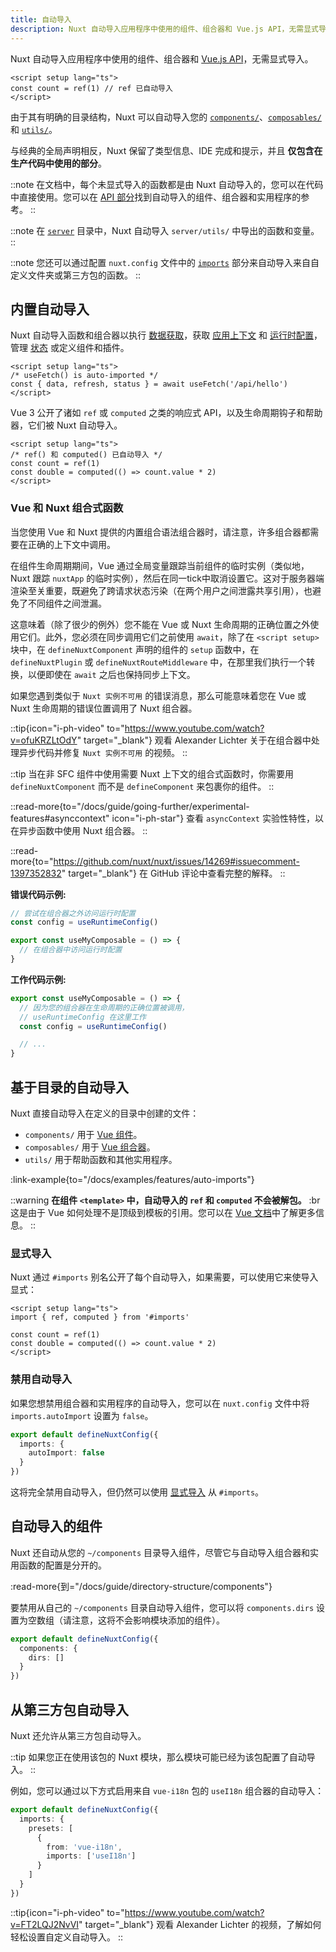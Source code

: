 ```yaml
---
title: 自动导入
description: Nuxt 自动导入应用程序中使用的组件、组合器和 Vue.js API，无需显式导入。
---
```


Nuxt 自动导入应用程序中使用的组件、组合器和 [Vue.js API](https://vuejs.org/api)，无需显式导入。

```vue twoslash [app.vue]
<script setup lang="ts">
const count = ref(1) // ref 已自动导入
</script>
```

由于其有明确的目录结构，Nuxt 可以自动导入您的 [`components/`](/docs/guide/directory-structure/components)、[`composables/`](/docs/guide/directory-structure/composables) 和 [`utils/`](/docs/guide/directory-structure/utils)。

与经典的全局声明相反，Nuxt 保留了类型信息、IDE 完成和提示，并且 **仅包含在生产代码中使用的部分**。

::note
在文档中，每个未显式导入的函数都是由 Nuxt 自动导入的，您可以在代码中直接使用。您可以在 [API 部分](/docs/api)找到自动导入的组件、组合器和实用程序的参考。
::

::note
在 [`server`](/docs/guide/directory-structure/server) 目录中，Nuxt 自动导入 `server/utils/` 中导出的函数和变量。
::

::note
您还可以通过配置 `nuxt.config` 文件中的 [`imports`](/docs/api/nuxt-config#imports) 部分来自动导入来自自定义文件夹或第三方包的函数。
::

## 内置自动导入

Nuxt 自动导入函数和组合器以执行 [数据获取](/docs/getting-started/data-fetching)，获取 [应用上下文](/docs/api/composables/use-nuxt-app) 和 [运行时配置](/docs/guide/going-further/runtime-config)，管理 [状态](/docs/getting-started/state-management) 或定义组件和插件。

```vue twoslash
<script setup lang="ts">
/* useFetch() is auto-imported */
const { data, refresh, status } = await useFetch('/api/hello')
</script>
```

Vue 3 公开了诸如 `ref` 或 `computed` 之类的响应式 API，以及生命周期钩子和帮助器，它们被 Nuxt 自动导入。

```vue twoslash
<script setup lang="ts">
/* ref() 和 computed() 已自动导入 */
const count = ref(1)
const double = computed(() => count.value * 2)
</script>
```

### Vue 和 Nuxt 组合式函数

<!-- TODO: move to separate page with https://github.com/nuxt/nuxt/issues/14723 and add more information -->

当您使用 Vue 和 Nuxt 提供的内置组合语法组合器时，请注意，许多组合器都需要在正确的上下文中调用。

在组件生命周期期间，Vue 通过全局变量跟踪当前组件的临时实例（类似地，Nuxt 跟踪 `nuxtApp` 的临时实例），然后在同一tick中取消设置它。这对于服务器端渲染至关重要，既避免了跨请求状态污染（在两个用户之间泄露共享引用），也避免了不同组件之间泄漏。

这意味着（除了很少的例外）您不能在 Vue 或 Nuxt 生命周期的正确位置之外使用它们。此外，您必须在同步调用它们之前使用 `await`，除了在 `<script setup>` 块中，在 `defineNuxtComponent` 声明的组件的 `setup` 函数中，在 `defineNuxtPlugin` 或 `defineNuxtRouteMiddleware` 中，在那里我们执行一个转换，以便即使在 `await` 之后也保持同步上下文。

如果您遇到类似于 `Nuxt 实例不可用` 的错误消息，那么可能意味着您在 Vue 或 Nuxt 生命周期的错误位置调用了 Nuxt 组合器。

::tip{icon="i-ph-video" to="https://www.youtube.com/watch?v=ofuKRZLtOdY" target="_blank"}
观看 Alexander Lichter 关于在组合器中处理异步代码并修复 `Nuxt 实例不可用` 的视频。
::

::tip
当在非 SFC 组件中使用需要 Nuxt 上下文的组合式函数时，你需要用 `defineNuxtComponent` 而不是 `defineComponent` 来包裹你的组件。
::

::read-more{to="/docs/guide/going-further/experimental-features#asynccontext" icon="i-ph-star"}
查看 `asyncContext` 实验性特性，以在异步函数中使用 Nuxt 组合器。
::

::read-more{to="https://github.com/nuxt/nuxt/issues/14269#issuecomment-1397352832" target="_blank"}
在 GitHub 评论中查看完整的解释。
::

**错误代码示例:**

```ts twoslash [composables/example.ts]
// 尝试在组合器之外访问运行时配置
const config = useRuntimeConfig()

export const useMyComposable = () => {
  // 在组合器中访问运行时配置
}
```

**工作代码示例:**

```ts twoslash [composables/example.ts]
export const useMyComposable = () => {
  // 因为您的组合器在生命周期的正确位置被调用，
  // useRuntimeConfig 在这里工作
  const config = useRuntimeConfig()

  // ...
}
```

## 基于目录的自动导入

Nuxt 直接自动导入在定义的目录中创建的文件：

- `components/` 用于 [Vue 组件](/docs/guide/directory-structure/components)。
- `composables/` 用于 [Vue 组合器](/docs/guide/directory-structure/composables)。
- `utils/` 用于帮助函数和其他实用程序。

:link-example{to="/docs/examples/features/auto-imports"}

::warning
**在组件 `<template>` 中，自动导入的 `ref` 和 `computed` 不会被解包。** :br
这是由于 Vue 如何处理不是顶级到模板的引用。您可以在 [Vue 文档](https://vuejs.org/guide/essentials/reactivity-fundamentals.html#caveat-when-unwrapping-in-templates)中了解更多信息。
::

### 显式导入

Nuxt 通过 `#imports` 别名公开了每个自动导入，如果需要，可以使用它来使导入显式：

<!-- TODO:twoslash: Twoslash 尚未支持 tsconfig 路径 -->

```vue
<script setup lang="ts">
import { ref, computed } from '#imports'

const count = ref(1)
const double = computed(() => count.value * 2)
</script>
```

### 禁用自动导入

如果您想禁用组合器和实用程序的自动导入，您可以在 `nuxt.config` 文件中将 `imports.autoImport` 设置为 `false`。

```ts twoslash [nuxt.config.ts]
export default defineNuxtConfig({
  imports: {
    autoImport: false
  }
})
```

这将完全禁用自动导入，但仍然可以使用 [显式导入](#explicit-imports) 从 `#imports`。

## 自动导入的组件

Nuxt 还自动从您的 `~/components` 目录导入组件，尽管它与自动导入组合器和实用函数的配置是分开的。

:read-more{到="/docs/guide/directory-structure/components"}

要禁用从自己的 `~/components` 目录自动导入组件，您可以将 `components.dirs` 设置为空数组（请注意，这将不会影响模块添加的组件）。

```ts twoslash [nuxt.config.ts]
export default defineNuxtConfig({
  components: {
    dirs: []
  }
})
```

## 从第三方包自动导入

Nuxt 还允许从第三方包自动导入。

::tip
如果您正在使用该包的 Nuxt 模块，那么模块可能已经为该包配置了自动导入。
::

例如，您可以通过以下方式启用来自 `vue-i18n` 包的 `useI18n` 组合器的自动导入：

```ts twoslash [nuxt.config.ts]
export default defineNuxtConfig({
  imports: {
    presets: [
      {
        from: 'vue-i18n',
        imports: ['useI18n']
      }
    ]
  }
})
```

::tip{icon="i-ph-video" to="https://www.youtube.com/watch?v=FT2LQJ2NvVI" target="_blank"}
观看 Alexander Lichter 的视频，了解如何轻松设置自定义自动导入。
::
